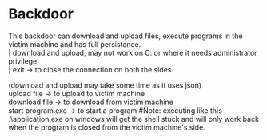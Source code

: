 # Backdoor
This backdoor can download and upload files, execute programs in the victim machine and has full persistance.    
| download and upload, may not work on C: or where it needs administrator privilege  
| exit -> to close the connection on both the sides.  

(download and upload may take some time as it uses json)  
upload file -> to upload to victim machine    
download file -> to download from victim machine    
start program.exe -> to start a program #Note: executing like this .\application.exe on windows will get the shell stuck and will only work back when the program is closed from the victim machine's side.  

